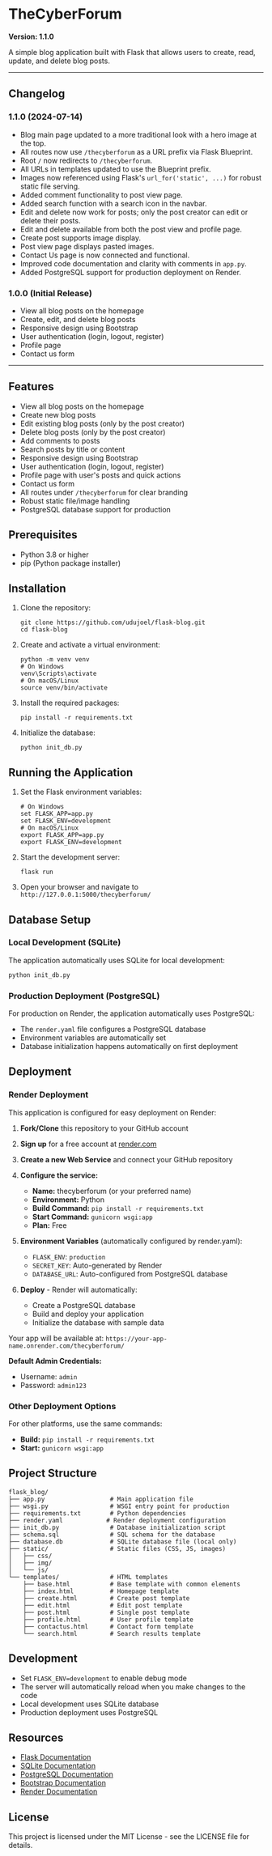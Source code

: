 # TheCyberForum

**Version: 1.1.0**

A simple blog application built with Flask that allows users to create, read, update, and delete blog posts.

---

## Changelog

### 1.1.0 (2024-07-14)
- Blog main page updated to a more traditional look with a hero image at the top.
- All routes now use `/thecyberforum` as a URL prefix via Flask Blueprint.
- Root `/` now redirects to `/thecyberforum`.
- All URLs in templates updated to use the Blueprint prefix.
- Images now referenced using Flask's `url_for('static', ...)` for robust static file serving.
- Added comment functionality to post view page.
- Added search function with a search icon in the navbar.
- Edit and delete now work for posts; only the post creator can edit or delete their posts.
- Edit and delete available from both the post view and profile page.
- Create post supports image display.
- Post view page displays pasted images.
- Contact Us page is now connected and functional.
- Improved code documentation and clarity with comments in `app.py`.
- Added PostgreSQL support for production deployment on Render.

### 1.0.0 (Initial Release)
- View all blog posts on the homepage
- Create, edit, and delete blog posts
- Responsive design using Bootstrap
- User authentication (login, logout, register)
- Profile page
- Contact us form

---

## Features

- View all blog posts on the homepage
- Create new blog posts
- Edit existing blog posts (only by the post creator)
- Delete blog posts (only by the post creator)
- Add comments to posts
- Search posts by title or content
- Responsive design using Bootstrap
- User authentication (login, logout, register)
- Profile page with user's posts and quick actions
- Contact us form
- All routes under `/thecyberforum` for clear branding
- Robust static file/image handling
- PostgreSQL database support for production

## Prerequisites

- Python 3.8 or higher
- pip (Python package installer)

## Installation

1. Clone the repository:
   ```
   git clone https://github.com/udujoel/flask-blog.git
   cd flask-blog
   ```

2. Create and activate a virtual environment:
   ```
   python -m venv venv
   # On Windows
   venv\Scripts\activate
   # On macOS/Linux
   source venv/bin/activate
   ```

3. Install the required packages:
   ```
   pip install -r requirements.txt
   ```

4. Initialize the database:
   ```
   python init_db.py
   ```

## Running the Application

1. Set the Flask environment variables:
   ```
   # On Windows
   set FLASK_APP=app.py
   set FLASK_ENV=development
   # On macOS/Linux
   export FLASK_APP=app.py
   export FLASK_ENV=development
   ```

2. Start the development server:
   ```
   flask run
   ```

3. Open your browser and navigate to `http://127.0.0.1:5000/thecyberforum/`

## Database Setup

### Local Development (SQLite)
The application automatically uses SQLite for local development:
```bash
python init_db.py
```

### Production Deployment (PostgreSQL)
For production on Render, the application automatically uses PostgreSQL:
- The `render.yaml` file configures a PostgreSQL database
- Environment variables are automatically set
- Database initialization happens automatically on first deployment

## Deployment

### Render Deployment

This application is configured for easy deployment on Render:

1. **Fork/Clone** this repository to your GitHub account
2. **Sign up** for a free account at [render.com](https://render.com)
3. **Create a new Web Service** and connect your GitHub repository
4. **Configure the service:**
   - **Name:** thecyberforum (or your preferred name)
   - **Environment:** Python
   - **Build Command:** `pip install -r requirements.txt`
   - **Start Command:** `gunicorn wsgi:app`
   - **Plan:** Free

5. **Environment Variables** (automatically configured by render.yaml):
   - `FLASK_ENV`: `production`
   - `SECRET_KEY`: Auto-generated by Render
   - `DATABASE_URL`: Auto-configured from PostgreSQL database

6. **Deploy** - Render will automatically:
   - Create a PostgreSQL database
   - Build and deploy your application
   - Initialize the database with sample data

Your app will be available at: `https://your-app-name.onrender.com/thecyberforum/`

**Default Admin Credentials:**
- Username: `admin`
- Password: `admin123`

### Other Deployment Options

For other platforms, use the same commands:
- **Build:** `pip install -r requirements.txt`
- **Start:** `gunicorn wsgi:app`

## Project Structure

```
flask_blog/
├── app.py                  # Main application file
├── wsgi.py                 # WSGI entry point for production
├── requirements.txt        # Python dependencies
├── render.yaml            # Render deployment configuration
├── init_db.py              # Database initialization script
├── schema.sql              # SQL schema for the database
├── database.db             # SQLite database file (local only)
├── static/                 # Static files (CSS, JS, images)
│   ├── css/
│   ├── img/
│   └── js/
└── templates/              # HTML templates
    ├── base.html           # Base template with common elements
    ├── index.html          # Homepage template
    ├── create.html         # Create post template
    ├── edit.html           # Edit post template
    ├── post.html           # Single post template
    ├── profile.html        # User profile template
    ├── contactus.html      # Contact form template
    └── search.html         # Search results template
```

## Development

- Set `FLASK_ENV=development` to enable debug mode
- The server will automatically reload when you make changes to the code
- Local development uses SQLite database
- Production deployment uses PostgreSQL

## Resources

- [Flask Documentation](https://flask.palletsprojects.com/)
- [SQLite Documentation](https://www.sqlite.org/docs.html)
- [PostgreSQL Documentation](https://www.postgresql.org/docs/)
- [Bootstrap Documentation](https://getbootstrap.com/docs/4.3/getting-started/introduction/)
- [Render Documentation](https://render.com/docs)

## License

This project is licensed under the MIT License - see the LICENSE file for details.

